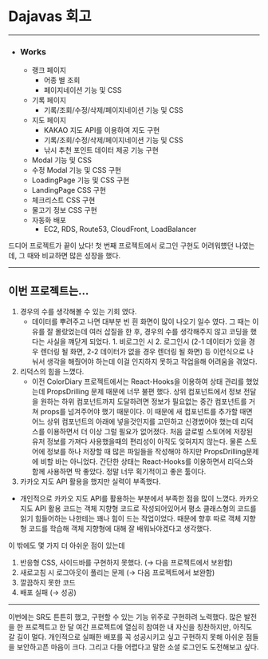 
# Dajavas 회고
----

- ### Works
    - 랭크 페이지
        - 어종 별 조회
        - 페이지네이션 기능 및 CSS
    - 기록 페이지
        - 기록/조회/수정/삭제/페이지네이션 기능 및 CSS
    - 지도 페이지
        - KAKAO 지도 API를 이용하여 지도 구현
        - 기록/조회/수정/삭제/페이지네이션 기능 및 CSS
        - 낚시 추천 포인트 데이터 제공 기능 구현
    - Modal 기능 및 CSS
    - 수정 Modal 기능 및 CSS 구현
    - LoadingPage 기능 및 CSS 구현
    - LandingPage CSS 구현
    - 체크리스트 CSS 구현
    - 물고기 정보 CSS 구현
    - 자동화 배포
        - EC2, RDS, Route53, CloudFront, LoadBalancer

드디어 프로젝트가 끝이 났다!  첫 번째 프로젝트에서 로그인 구현도 어려워헀던 나였는데, 그 때와 비교하면 많은 성장을 했다.

---

## 이번 프로젝트는…



1. 경우의 수를 생각해볼 수 있는 기회 였다.
    - 데이터를 뿌려주고 나면 대부분 빈 흰 화면이 많이 나오기 일수 였다. 그 때는 이유를 잘 몰랐었는데 여러 삽질을 한 후, 경우의 수를 생각해주지 않고 코딩을 했다는 사실을 꺠닫게 되었다. 1. 비로그인 시 2. 로그인시 (2-1 데이터가 있을 경우 렌더링 될 화면, 2-2 데이터가 없을 경우 렌더링 될 화면) 등 이런식으로 나눠서 생각을 해줬어야 하는데 이걸 인지하지 못하고 작업을해 어려움을 겪었다.
2. 리덕스의 힘을 느꼈다. 
    - 이전 ColorDiary 프로젝트에서는 React-Hooks을 이용하여 상태 관리를 했었는데  PropsDrilling 문제 때문에 너무 불편 했다. 상위 컴포넌트에서 정보 전달을 원하는 하위 컴포넌트까지 도달하려면 정보가 필요없는 중간 컴포넌트를 거쳐  props를 넘겨주어야 했기 때문이다. 이 때문에 새 컴포넌트를 추가할 때면 어느 상위 컴포넌트의 아래에 넣을것인지를 고민하고 신경썼어야 했는데 리덕스를 이용하면서 더 이상 그럴 필요가 없어졌다. 처음 글로벌 스토어에 저장된 유저 정보를 가져다 사용했을때의 편리성이 아직도 잊혀지지 않는다. 물론 스토어에 정보를 하나 저장할 때 많은 파일들을 작성해야 하지만 PropsDrilling문제에 비할 바는 아니었다. 간단한 상태는 React-Hooks를 이용하면서 리덕스와 함께 사용하면 딱 좋았다.  정말 너무 획기적이고 좋은 툴이다.
3. 카카오 지도 API 활용을 했지만 실력이 부족했다.
- 개인적으로 카카오 지도 API를 활용하는 부분에서 부족한 점을 많이 느꼈다. 카카오 지도 API 활용 코드는 객체 지향형 코드로 작성되어있어서 평소 클래스형의 코드를 읽기 힘들어하는 나한테는 꽤나 힘이 드는 작업이었다. 때문에 향후 따로 객체 지향형 코드를 학습해 객체 지향형에 대해 잘 배워놔야겠다고 생각했다.

이 밖에도 몇 가지 더 아쉬운 점이 있는데 

1. 반응형 CSS, 사이드바를 구현하지 못했다. (→ 다음 프로젝트에서 보완함)
2. 새로고침 시 로그아웃이 풀리는 문제  (→ 다음 프로젝트에서 보완함)
3. 깔끔하지 못한 코드 
4. 배포 실패 (→ 성공)

---

이번에는 SR도 튼튼히 했고, 구현할 수 있는 기능 위주로 구현하려 노력했다. 많은 발전을 한 프로젝트고 한 달 여간 프로젝트에 열심히 참여한 내 자신을 칭찬하지만, 아직도 갈 길이 멀다. 개인적으로 실패한 배포를 꼭 성공시키고 싶고 구현하지 못해 아쉬운 점들을 보안하고픈 마음이 크다. 그리고 다들 어렵다고 말한 소셜 로그인도 도전해보고 싶다.
